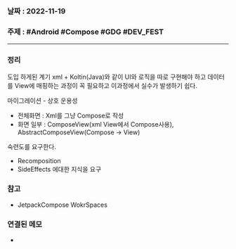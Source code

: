 ### 날짜 : 2022-11-19
### 주제 : #Android #Compose #GDG #DEV_FEST
----
### 정리
도입 하게된 계기 
	xml + Koltin(Java)와 같이 UI와 로직을 따로 구현해야 하고 데이터를 View에 매핑하는 과정이 꼭 필요하고 이과정에서 실수가 발생하기 쉽다.

마이그레이션 - 상호 운용성 
- 전체화면 : Xml를 그냥 Compose로 작성
- 화면 일부 : ComposeView(xml View에서 Compose사용), AbstractComposeView(Compose -> View)

숙련도를 요구한다.
- Recomposition
- SideEffects 에대한 지식을 요구

### 참고
- JetpackCompose WokrSpaces 

### 연결된 메모
- 
